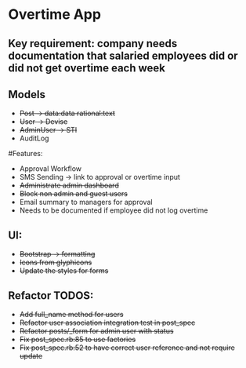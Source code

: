 # Overtime App

## Key requirement: company needs documentation that salaried employees did or did not get overtime each week

## Models
- <s>Post -> data:data rational:text</s>
- <s>User -> Devise</s>
- <s>AdminUser -> STI</s>
- AuditLog

#Features:
- Approval Workflow
- SMS Sending -> link to approval or overtime input
- <s>Administrate admin dashboard</s>
- <s>Block non admin and guest users</s>
- Email summary to managers for approval
- Needs to be documented if employee did not log overtime

## UI:
- <s>Bootstrap -> formatting</s>
- <s>Icons from glyphicons</s>
- <s>Update the styles for forms</s>

## Refactor TODOS:
- <s>Add full_name method for users</s>
- <s>Refactor user association integration test in post_spec</s>
- <s>Refactor posts/_form for admin user with status</s>
- <s>Fix post_spec.rb:85 to use factories</s>
- <s>Fix post_spec.rb:52 to have correct user reference and not require update</s>